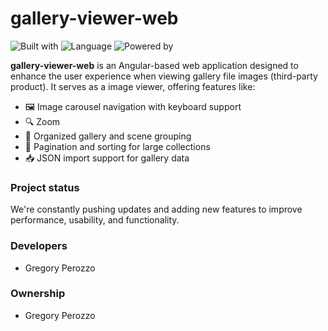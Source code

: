 # gallery-viewer-web

![Built with](https://img.shields.io/badge/built%20with-Angular-DD0031)
![Language](https://img.shields.io/badge/language-TypeScript-3178C6)
![Powered by](https://img.shields.io/badge/powered%20by-energy%20drinks-ff69b4)

**gallery-viewer-web** is an Angular-based web application designed to enhance the user experience when viewing gallery file images (third-party product). It serves as a image viewer, offering features like:

- 🖼️ Image carousel navigation with keyboard support
- 🔍 Zoom
- 📂 Organized gallery and scene grouping  
- 🧭 Pagination and sorting for large collections  
- 📥 JSON import support for gallery data

<h3>Project status</h3>

We're constantly pushing updates and adding new features to improve performance, usability, and functionality.

<h3>Developers</h3>

- Gregory Perozzo

<h3>Ownership</h3>

- Gregory Perozzo
